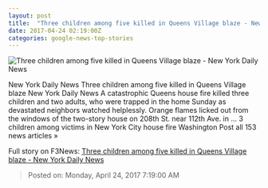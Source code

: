 ```yaml
---
layout: post
title:  "Three children among five killed in Queens Village blaze - New York Daily News"
date: 2017-04-24 02:19:00Z
categories: google-news-top-stories
---
```


![Three children among five killed in Queens Village blaze - New York Daily News](http://assets.nydailynews.com/polopoly_fs/1.3092281.1492982802!/img/httpImage/image.jpg_gen/derivatives/landscape_1200/article-fire-4-0423.jpg)

New York Daily News Three children among five killed in Queens Village blaze New York Daily News A catastrophic Queens house fire killed three children and two adults, who were trapped in the home Sunday as devastated neighbors watched helplessly. Orange flames licked out from the windows of the two-story house on 208th St. near 112th Ave. in ... 3 children among victims in New York City house fire Washington Post all 153 news articles »


Full story on F3News: [Three children among five killed in Queens Village blaze - New York Daily News](http://www.f3nws.com/n/BhNfyD)

> Posted on: Monday, April 24, 2017 7:19:00 AM
